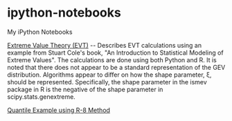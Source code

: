# ipython-notebooks
My iPython Notebooks

[Extreme Value Theory (EVT)](http://nbviewer.ipython.org/gist/alreich/8854279) -- Describes EVT calculations using an example from Stuart Cole's book, "An Introduction to Statistical Modeling of Extreme Values".  The calculations are done using both Python and R.  It is noted that there does not appear to be a standard representation of the GEV distribution. Algorithms appear to differ on how the shape parameter, ξ, should be represented. Specifically, the shape parameter in the ismev package in R is the negative of the shape parameter in scipy.stats.genextreme.

[Quantile Example using R-8 Method](http://nbviewer.ipython.org/gist/alreich/8984544)

